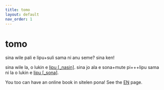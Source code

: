 ```yaml
---
title: tomo
layout: default
nav_order: 1
---
```


# tomo

sina wile pali e lipu+suli sama ni anu seme? sina ken!

sina wile la, o lukin e [lipu [_nasin]](nasin.html). sina jo ala e sona+mute pi+++lipu sama ni la o lukin e [lipu [_sona]](sona.html).


<span class="eng">You too can have an online book in sitelen pona! See the [EN](inli.html) page.</span>

